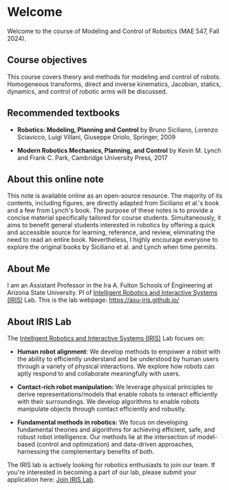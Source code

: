 # Welcome

Welcome to the course of Modeling and Control of Robotics (MAE 547, Fall 2024).

## Course objectives
This course covers theory and methods for modeling and control of robots. Homogeneous transforms, direct and inverse kinematics, Jacobian, statics, dynamics, and control of robotic arms will be discussed.


## Recommended textbooks

- **Robotics: Modeling, Planning and Control**  by Bruno Siciliano, Lorenzo Sciavicco, Luigi Villani,
Giuseppe Oriolo, Springer, 2009

- **Modern Robotics Mechanics, Planning, and Control** by Kevin M. Lynch and Frank C. Park, Cambridge University Press, 2017

## About this online note

This note is available online as an open-source resource. The majority of its contents, including figures, are directly adapted from Siciliano et al.'s book and a few from Lynch's book. The purpose of these notes is to provide a concise material specifically tailored for course students. Simultaneously, it aims to benefit general students interested in robotics by offering a quick and accessible source for learning, reference, and review, eliminating the need to read an entire book. Nevertheless, I highly encourage everyone to explore the original books by Siciliano et al. and Lynch when time permits.



## About Me

I am an Assistant Professor in the Ira A. Fulton Schools of Engineering at Arizona State University. PI of [Intelligent Robotics and Interactive Systems (IRIS)](https://asu-iris.github.io/) Lab.
This is the lab webpage: https://asu-iris.github.io/



## About  IRIS Lab


The [Intelligent Robotics and Interactive Systems (IRIS)](https://asu-iris.github.io/) Lab focues on:

- **Human robot alignment**: We develop methods to empower a robot with the ability to efficiently understand and be understood by human users through a variety of physical interactions. We explore how robots can aptly respond to and collaborate meaningfully with users.

- **Contact-rich robot manipulation:** We leverage physical principles to derive representations/models that enable robots to interact efficiently with their surroundings. We develop algorithms to enable robots manipulate objects through contact efficiently and robustly.

- **Fundamental methods in robotics:** We focus on developing fundamental theories and algorithms for achieving efficient, safe, and robust robot intelligence. Our methods lie at the intersection of model-based (control and optimization) and data-driven approaches, harnessing the complementary benefits of both.


The IRIS lab is actively looking for robotics enthusiasts to join our team. If you're interested in becoming a part of our lab, please submit your application here: <a href="https://asu-iris.github.io/joining/" target="_blank">Join IRIS Lab</a>.
